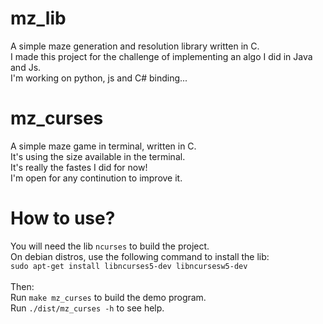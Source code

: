 # mz_lib
A simple maze generation and resolution library written in C.<br>
I made this project for the challenge of implementing an algo I did in Java and Js.<br>
I'm working on python, js and C# binding...

# mz_curses
A simple maze game in terminal, written in C.<br>
It's using the size available in the terminal.<br>
It's really the fastes I did for now!<br>
I'm open for any continution to improve it.<br>

# How to use?

You will need the lib `ncurses` to build the project.<br>
On debian distros, use the following command to install the lib:<br>
`sudo apt-get install libncurses5-dev libncursesw5-dev`<br>
<br>
Then:<br>
Run `make mz_curses` to build the demo program.<br>
Run `./dist/mz_curses -h` to see help.<br>

